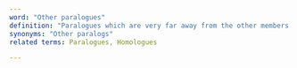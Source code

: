 ```yaml
---
word: "Other paralogues"
definition: "Paralogues which are very far away from the other members of a paralogue family. They are part of the same super-family, but the precise taxonomic relationship to other members is undefined, as the trees are too large to compute."
synonyms: "Other paralogs"
related terms: Paralogues, Homologues

---
```

